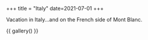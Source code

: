 +++
title = "Italy"
date=2021-07-01
+++

Vacation in Italy...and on the French side of Mont Blanc.

{{ gallery() }}
